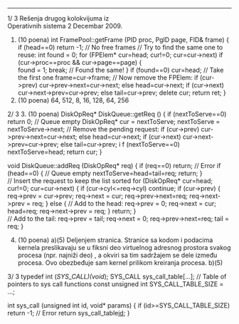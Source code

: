 --------------------------------------------------------------------------------


1/  3 
Rešenja drugog kolokvijuma iz  
Operativnih sistema 2 
Decembar 2009. 
1. (10 poena) 
int FramePool::getFrame (PID proc, PgID page, FID& frame) { 
  if (head==0) return -1; // No free frames 
  // Try to find the same one to reuse: 
  int found = 0; 
  for (FPElem* cur=head; cur!=0; cur=cur->next) 
    if (cur->proc==proc && cur->page==page) {     
      found = 1; break; // Found the same! 
    } 
  if (found==0) cur=head; // Take the first one 
  frame=cur->frame; 
  // Now remove the FPElem: 
  if (cur->prev) cur->prev->next=cur->next; 
  else head=cur->next; 
  if (cur->next) cur->next->prev=cur->prev; 
  else tail=cur->prev; 
  delete cur; 
  return ret; 
} 
2. (10 poena) 64, 512, 8, 16, 128, 64, 256 

2/  3 
3. (10 poena) 
DiskOpReq* DiskQueue::getReq () { 
  if (nextToServe==0) return 0; // Queue empty 
  DiskOpReq* cur = nextToServe; 
  nextToServe = nextToServe->next; 
  // Remove the pending request: 
  if (cur->prev) cur->prev->next=cur->next; 
  else head=cur->next; 
  if (cur->next) cur->next->prev=cur->prev; 
  else tail=cur->prev; 
  i  f (nextToServe==0) nextToServe=head; 
  return cur; 
} 
 
void DiskQueue::addReq (DiskOpReq* req) { 
  if (req==0) return; // Error 
  if (head==0) { // Queue empty 
    nextToServe=head=tail=req; 
    return; 
  }   
  // Insert the request to keep the list sorted 
  for (DiskOpReq* cur=head; cur!=0; cur=cur->next) { 
    if (cur->cyl<=req->cyl) continue; 
    if (cur->prev) { 
      req->prev = cur->prev; 
      req->next = cur; 
      req->prev->next=req; 
      req->next->prev = req; 
    } else { 
      // Add to the head: 
      req->prev = 0; 
      req->next = cur; 
      head=req; 
      req->next->prev = req; 
    } 
    return; 
  }   
  // Add to the tail: 
  req->prev = tail; 
  req->next = 0; 
  req->prev->next=req; 
  tail = req; 
} 
 
4. (10 poena) 
a)(5) Deljenjem stranica. Stranice sa kodom i podacima kernela preslikavaju se u fiksni deo 
virtuelnog  adresnog  prostora  svakog  procesa  (npr.  najniži deo)   , a okviri sa tim sadržajem se 
dele između procesa. Ovo obezbeđuje sam kernel prilikom kreiranja procesa. 
b)(5) 

3/  3 
typedef int (*SYS_CALL)(void*); 
SYS_CALL sys_call_table[...]; // Table of pointers to sys call functions 
const unsigned int SYS_CALL_TABLE_SIZE = ...; 
 
int sys_call (unsigned int id, void* params) { 
  if (id>=SYS_CALL_TABLE_SIZE) return -1; // Error 
  return sys_call_table[id](params); 
} 